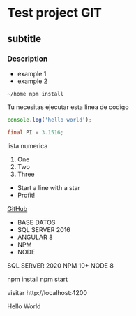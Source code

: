 # Test project GIT
## subtitle
### Description
- example 1
- example 2

```shell
~/home npm install
```

Tu necesitas ejecutar esta linea de codigo
```javascript
console.log('hello world');
```

```java
final PI = 3.1516;
```

lista numerica
1. One
2. Two
3. Three


* Start a line with a star
* Profit!

[GitHub](http://google.com)

- BASE DATOS
- SQL SERVER 2016
- ANGULAR 8
- NPM
- NODE 

SQL SERVER 2020
NPM 10+
NODE 8

npm install
npm start

visitar 
http://localhost:4200

Hello World
